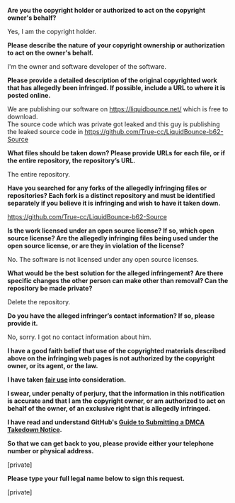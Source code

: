 **Are you the copyright holder or authorized to act on the copyright owner's behalf?**

Yes, I am the copyright holder.

**Please describe the nature of your copyright ownership or authorization to act on the owner's behalf.**

I'm the owner and software developer of the software.

**Please provide a detailed description of the original copyrighted work that has allegedly been infringed. If possible, include a URL to where it is posted online.**

We are publishing our software on https://liquidbounce.net/ which is free to download.  
The source code which was private got leaked and this guy is publishing the leaked source code in https://github.com/True-cc/LiquidBounce-b62-Source

**What files should be taken down? Please provide URLs for each file, or if the entire repository, the repository’s URL.**

The entire repository.

**Have you searched for any forks of the allegedly infringing files or repositories? Each fork is a distinct repository and must be identified separately if you believe it is infringing and wish to have it taken down.**

https://github.com/True-cc/LiquidBounce-b62-Source

**Is the work licensed under an open source license? If so, which open source license? Are the allegedly infringing files being used under the open source license, or are they in violation of the license?**

No. The software is not licensed under any open source licenses.

**What would be the best solution for the alleged infringement? Are there specific changes the other person can make other than removal? Can the repository be made private?**

Delete the repository.

**Do you have the alleged infringer’s contact information? If so, please provide it.**

No, sorry. I got no contact information about him.

**I have a good faith belief that use of the copyrighted materials described above on the infringing web pages is not authorized by the copyright owner, or its agent, or the law.**

**I have taken <a href="https://www.lumendatabase.org/topics/22">fair use</a> into consideration.**

**I swear, under penalty of perjury, that the information in this notification is accurate and that I am the copyright owner, or am authorized to act on behalf of the owner, of an exclusive right that is allegedly infringed.**

**I have read and understand GitHub's <a href="https://help.github.com/articles/guide-to-submitting-a-dmca-takedown-notice/">Guide to Submitting a DMCA Takedown Notice</a>.**

**So that we can get back to you, please provide either your telephone number or physical address.**

[private]

**Please type your full legal name below to sign this request.**

[private]
